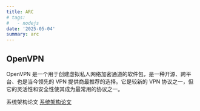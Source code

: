 ```yaml
---
title: ARC
# tags:
#   - nodejs
date: '2025-05-04'
summary: arc
---
```


## OpenVPN
OpenVPN 是一个用于创建虚拟私人网络加密通道的软件包，是一种开源、跨平台、也是当今领先的 VPN 提供商最推荐的选择。它是较新的 VPN 协议之一，但它的灵活性和安全性使其成为最常用的协议之一。

系统架构论文
[系统架构论文](./1.pdf)
